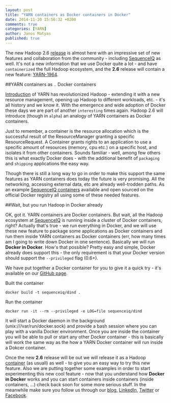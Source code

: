 ```yaml
---
layout: post
title: "YARN containers as Docker containers in Docker"
date: 2014-11-20 15:56:32 +0200
comments: true
categories: [YARN]
author: Janos Matyas
published: true
---
```


The new Hadoop 2.6 [release](https://issues.apache.org/jira/secure/ReleaseNote.jspa?projectId=12310240&version=12327179) is almost here with an impressive set of new features and collaboration from the community - including [SequenceIQ](http://sequenceiq.com) as well. It's not a new information that we use Docker quite a lot - and have `containerized` the full Hadoop ecosystem, and the **2.6** release will contain a new feature: [YARN-1964](https://issues.apache.org/jira/browse/YARN-1964).

##YARN containers as .. Docker containers

[Introduction](https://issues.apache.org/jira/browse/MAPREDUCE-279) of YARN has revolutionized Hadoop - extending it with a new resource management, opening up Hadoop to different workloads, etc. - it's all history and we know it. With the emergence and wide adoption of Docker these days we are part of another `interesting` times again. Hadoop 2.6 will introduce (though in `alpha`) an analogy of YARN containers as Docker containers.

Just to remember, a container is the resource allocation which is the successful result of the ResourceManager granting a specific ResourceRequest. A Container grants rights to an application to use a specific amount of resources (memory, cpu etc.) on a specific host, and isolates it from other containers. Sounds familiar - well, among few others this is what exactly Docker does - with the additional benefit of `packaging` and `shipping` applications the easy way.

<!--more-->

Though there is still a long way to go in order to make this support the same features as YARN containers does today the future is very promising. All the networking, accessing external data, etc are already well-trodden paths. As an example [SequenceIQ containers](https://registry.hub.docker.com/repos/sequenceiq/?&s=downloads) available and open sourced on the official Docker registry all using some of these needed features.

##Wait, but you run Hadoop in Docker already

OK, got it. YARN containers are Docker containers. But wait, all the Hadoop ecosystem at [SequenceIQ](http://sequenceiq.com) is running inside a cluster of Docker containers, right?
Actually that's true - we run everything in Docker, and we will use these new feature to package some applications as Docker containers and run them inside YARN containers as Docker containers (err, how many times am I going to write down Docker in one sentence). Basically we will run **Docker in Docker**. How's that possible? Pretty easy and simple, Docker already does support this - the only requirement is that your Docker version should support the `--privileged` flag (0.6+).

We have put together a Docker container for you to give it a quick try - it's available on our [GitHub page](https://github.com/sequenceiq/docker-dind).

Built the container

```
docker build -t sequenceiq/dind .
```

Run the container

```
docker run -it --rm --privileged -e LOG=file sequenceiq/dind
```

It will start a Docker daemon in the background (unix:///var/run/docker.sock) and provide a bash session where you can play with a vanilla Docker environment. Once you are inside the container you will be able to pull or start any other Docker container - this is basically will work the same way as the how a YARN Docker container will run inside a Dokcer container.

Once the new **2.6** release will be out we will release it as a Hadoop [container](https://registry.hub.docker.com/u/sequenceiq/hadoop-docker/) (as usuall) as well - to give you an easy way to try this new feature. Also we are putting together some examples in order to start experimenting this new cool feature - now that you understand how **Docker in Docker** works and you can start containers inside containers (inside containers, ...) check back soon for some more serious stuff. In the meanwhile make sure you follow us through our [blog](http://blog.sequenceiq.com/), [LinkedIn](https://www.linkedin.com/company/sequenceiq/), [Twitter](https://twitter.com/sequenceiq) or [Facebook](https://www.facebook).
